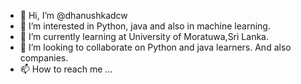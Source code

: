 - 👋 Hi, I’m @dhanushkadcw
- 👀 I’m interested in Python, java and also in machine learning.
- 🌱 I’m currently learning at University of Moratuwa,Sri Lanka.
- 💞️ I’m looking to collaborate on Python and java learners. And also companies.
- 📫 How to reach me ...

<!---
dhanushkadcw/dhanushkadcw is a ✨ special ✨ repository because its `README.md` (this file) appears on your GitHub profile.
You can click the Preview link to take a look at your changes.
--->
